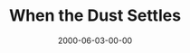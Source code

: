 ---
layout: message
category: message
series: "A Real Home for Real People"
title: "When the Dust Settles"
date: 2000-06-03-00-00
message_id: 374
---